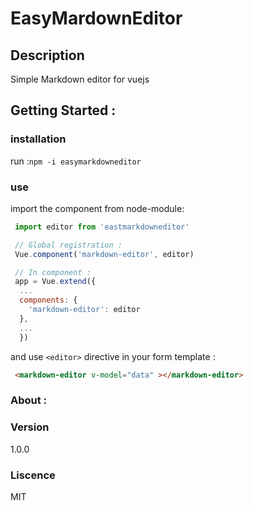 # EasyMardownEditor

## Description 

Simple Markdown editor for vuejs

## Getting Started :

### installation

run :`npm -i easymarkdowneditor`

### use

import the component from node-module:

```javascript
 import editor from 'eastmarkdowneditor'

 // Global registration :
 Vue.component('markdown-editor', editor)

 // In component : 
 app = Vue.extend({
  ...
  components: {
    'markdown-editor': editor
  },
  ...
  })
  ```

  and use `<editor>` directive in your form template : 

  ```html
   <markdown-editor v-model="data" ></markdown-editor>
  ```


### About :

### Version 

1.0.0

### Liscence 

MIT 
